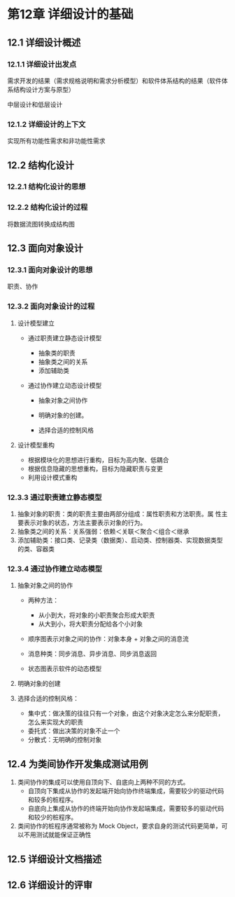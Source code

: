 # 第12章 详细设计的基础

## 12.1 详细设计概述

### 12.1.1 详细设计出发点

需求开发的结果（需求规格说明和需求分析模型）和软件体系结构的结果（软件体系结构设计方案与原型）

中层设计和低层设计

### 12.1.2 详细设计的上下文

实现所有功能性需求和非功能性需求



## 12.2 结构化设计

### 12.2.1 结构化设计的思想



### 12.2.2 结构化设计的过程

将数据流图转换成结构图



## 12.3 面向对象设计

### 12.3.1 面向对象设计的思想

职责、协作

### 12.3.2 面向对象设计的过程

1. 设计模型建立

   - 通过职责建立静态设计模型
     - 抽象类的职责
     - 抽象类之间的关系
     - 添加辅助类

   - 通过协作建立动态设计模型

     - 抽象对象之间协作

     - 明确对象的创建。

     - 选择合适的控制风格

2. 设计模型重构

   - 根据模块化的思想进行重构，目标为高内聚、低耦合
   - 根据信息隐藏的思想重构，目标为隐藏职责与变更
   - 利用设计模式重构

### 12.3.3 通过职责建立静态模型

1. 抽象对象的职责：类的职责主要由两部分组成：属性职责和方法职责。属
   性主要表示对象的状态，方法主要表示对象的行为。
2. 抽象类之间的关系：关系强弱：依赖＜关联＜聚合＜组合＜继承
3. 添加辅助类：接口类、记录类（数据类）、启动类、控制器类、实现数据类型的类、容器类

### 12.3.4 通过协作建立动态模型

1. 抽象对象之间的协作

   - 两种方法：
     - 从小到大，将对象的小职责聚合形成大职责
     - 从大到小，将大职责分配给各个小对象

   - 顺序图表示对象之间的协作：对象本身 + 对象之间的消息流

   - 消息种类：同步消息、异步消息、同步消息返回
   - 状态图表示软件的动态模型

2. 明确对象的创建
3. 选择合适的控制风格：
   - 集中式：做决策的往往只有一个对象，由这个对象决定怎么来分配职责，怎么来实现大的职责
   - 委托式：做出决策的对象不止一个
   - 分散式：无明确的控制对象



## 12.4 为类间协作开发集成测试用例

1. 类间协作的集成可以使用自顶向下、自底向上两种不同的方式。
   - 自顶向下集成从协作的发起端开始向协作终端集成，需要较少的驱动代码和较多的桩程序。
   - 自底向上集成从协作的终端开始向协作发起端集成，需要较多的驱动代码和较少的桩程序。
2. 类间协作的桩程序通常被称为 Mock Object，要求自身的测试代码更简单，可以不用测试就能保证正确性



## 12.5 详细设计文档描述



## 12.6 详细设计的评审

